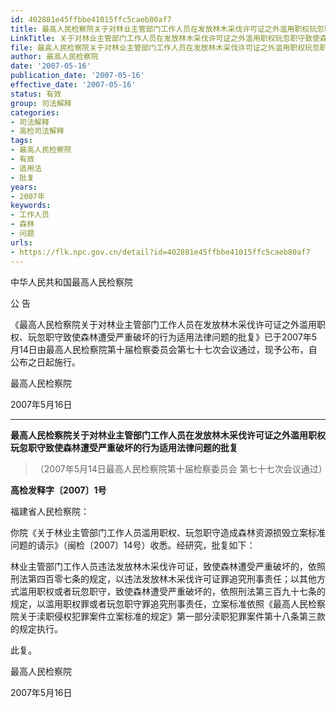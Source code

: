 ```yaml
---
id: 402881e45ffbbe41015ffc5caeb80af7
title: 最高人民检察院关于对林业主管部门工作人员在发放林木采伐许可证之外滥用职权玩忽职守致使森林遭受严重破坏的行为适用法律问题的批复
LinkTitle: 关于对林业主管部门工作人员在发放林木采伐许可证之外滥用职权玩忽职守致使森林遭受严重破坏的行为适用法律问题的批复
file: 最高人民检察院关于对林业主管部门工作人员在发放林木采伐许可证之外滥用职权玩忽职守致使森林遭受严重破坏的行为适用法律问题的批复_2007051_402881e45ffbbe41015ffc5caeb80af7.docx
author: 最高人民检察院
date: '2007-05-16'
publication_date: '2007-05-16'
effective_date: '2007-05-16'
status: 有效
group: 司法解释
categories:
- 司法解释
- 高检司法解释
tags:
- 最高人民检察院
- 有效
- 适用法
- 批复
years:
- 2007年
keywords:
- 工作人员
- 森林
- 问题
urls:
- https://flk.npc.gov.cn/detail?id=402881e45ffbbe41015ffc5caeb80af7
---
```


中华人民共和国最高人民检察院

公 告

《最高人民检察院关于对林业主管部门工作人员在发放林木采伐许可证之外滥用职权、玩忽职守致使森林遭受严重破坏的行为适用法律问题的批复》已于2007年5月14日由最高人民检察院第十届检察委员会第七十七次会议通过，现予公布，自公布之日起施行。

最高人民检察院

2007年5月16日

---

**最高人民检察院关于对林业主管部门工作人员在发放林木采伐许可证之外滥用职权玩忽职守致使森林遭受严重破坏的行为适用法律问题的批复**

> （2007年5月14日最高人民检察院第十届检察委员会
> 第七十七次会议通过）

**高检发释字〔2007〕1号**

福建省人民检察院：

你院《关于林业主管部门工作人员滥用职权、玩忽职守造成森林资源损毁立案标准问题的请示》（闽检〔2007〕14号）收悉。经研究，批复如下：

林业主管部门工作人员违法发放林木采伐许可证，致使森林遭受严重破坏的，依照刑法第四百零七条的规定，以违法发放林木采伐许可证罪追究刑事责任；以其他方式滥用职权或者玩忽职守，致使森林遭受严重破坏的，依照刑法第三百九十七条的规定，以滥用职权罪或者玩忽职守罪追究刑事责任，立案标准依照《最高人民检察院关于渎职侵权犯罪案件立案标准的规定》第一部分渎职犯罪案件第十八条第三款的规定执行。

此复。

最高人民检察院

2007年5月16日
